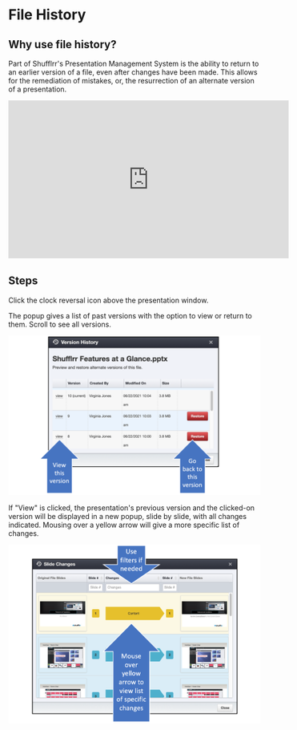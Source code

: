 # File History

## Why use file history? 

Part of Shufflrr's Presentation Management System is the ability to return to an earlier version of a file, even after changes have been made. This allows for the remediation of mistakes, or, the resurrection of an alternate version of a presentation. 

<div class="player">
<iframe width="560" height="315" src="https://www.youtube-nocookie.com/embed/qkJ9CfE4HJ0" title="YouTube video player" frameborder="0" allow="accelerometer; autoplay; clipboard-write; encrypted-media; gyroscope; picture-in-picture" allowfullscreen></iframe>
</div>

## Steps

Click the clock reversal icon above the presentation window. 

The popup gives a list of past versions with the option to view or return to them. Scroll to see all versions. 

![Presentation history popup](img/presentations-history.png)

If "View" is clicked, the presentation's previous version and the clicked-on version will be displayed in a new popup, slide by slide, with all changes indicated. Mousing over a yellow arrow will give a more specific list of changes. 

![Presentation history with changes](img/presentations-history-changes.png)
